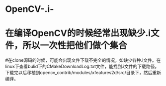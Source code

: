 # OpenCV-.i-
# 在编译OpenCV的时候经常出现缺少.i文件，所以一次性把他们做个集合  
#在clone源码的时候，可能会出现文件下载不完全的情况，如缺少各种.i文件。在linux下查看bulid下的CMakeDownloadLog.txt文件，能找到.i文件的下载路径。
下载完以后移植到opencv_contrib/modules/xfeatures2d/src/目录下，然后重新编译。

